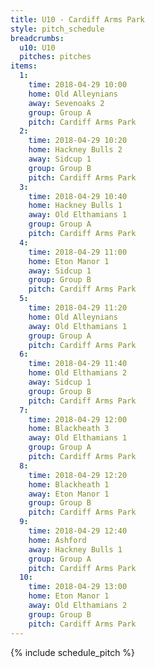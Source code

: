 ```yaml
---
title: U10 - Cardiff Arms Park
style: pitch_schedule
breadcrumbs:
  u10: U10
  pitches: pitches
items:
  1:
    time: 2018-04-29 10:00
    home: Old Alleynians
    away: Sevenoaks 2
    group: Group A
    pitch: Cardiff Arms Park
  2:
    time: 2018-04-29 10:20
    home: Hackney Bulls 2
    away: Sidcup 1
    group: Group B
    pitch: Cardiff Arms Park
  3:
    time: 2018-04-29 10:40
    home: Hackney Bulls 1
    away: Old Elthamians 1
    group: Group A
    pitch: Cardiff Arms Park
  4:
    time: 2018-04-29 11:00
    home: Eton Manor 1
    away: Sidcup 1
    group: Group B
    pitch: Cardiff Arms Park
  5:
    time: 2018-04-29 11:20
    home: Old Alleynians
    away: Old Elthamians 1
    group: Group A
    pitch: Cardiff Arms Park
  6:
    time: 2018-04-29 11:40
    home: Old Elthamians 2
    away: Sidcup 1
    group: Group B
    pitch: Cardiff Arms Park
  7:
    time: 2018-04-29 12:00
    home: Blackheath 3
    away: Old Elthamians 1
    group: Group A
    pitch: Cardiff Arms Park
  8:
    time: 2018-04-29 12:20
    home: Blackheath 1
    away: Eton Manor 1
    group: Group B
    pitch: Cardiff Arms Park
  9:
    time: 2018-04-29 12:40
    home: Ashford
    away: Hackney Bulls 1
    group: Group A
    pitch: Cardiff Arms Park
  10:
    time: 2018-04-29 13:00
    home: Eton Manor 1
    away: Old Elthamians 2
    group: Group B
    pitch: Cardiff Arms Park
---
```


{% include schedule_pitch %}
